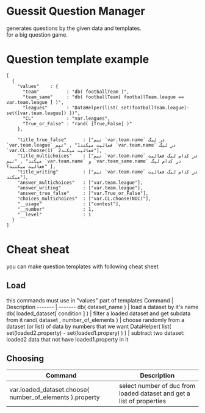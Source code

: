 # Guessit Question Manager
generates questions by the given data and templates.  
for a big question game.

# Question template example
```
[
  {
    "values"	: {
      "team"          : "db( footballTeam )",
      "team_same"     : "db( footballTeam[ footballTeam.league == var.team.league ] )",
      "leagues"       : "DataHelper(list( set(footballTeam.league)- set([var.team.league]) ))",
      "CL"            : "var.leagues",
      "True_or_False" : "rand( [True,False] )"
    },

    "title_true_false"      : ["تیم `var.team.name` در لیگ `var.team.league` فعالیت میکند1" , "تیم `var.team.name` در لیگ `var.CL.choose(1)` فعالیت میکند2"], 
    "title_multichoices"    : ["تیم `var.team.name` در کدام لیگ فعالیت میکند" , "تیم `var.team.name` و `var.team_same.name` در کدام لیگ فعالیت میکنند؟" ],
    "title_writing"         : ["تیم `var.team.name` در کدام لیگ فعالیت میکند"],
    "answer_multichoices"   : ["var.team.league"],
    "answer_writing"        : ["var.team.league"],
    "answer_true_false"     : ["var.True_or_False"],
    "choices_multichoices"  : ["var.CL.choose(NOC)"],
    "__usage"               : ["contest"],
    "__number"              : 1,
    "__level"               : 1
  }
]
```

# Cheat sheat
you can make question templates with following cheat sheet

## Load
this commands must use in "values" part of templates
Command | Description
------- | -------
db( dataset_name ) | load a dataset by it's name
db( loaded_dataset[ condition ] ) | filter a loaded dataset and get subdata from it
rand( dataset , number_of_elements ) | choose randomly from a dataset (or list) of data by numbers that we want
DataHelper( list( set(loaded2.property) - set(loaded1.propery) ) ) | subtract two dataset: loaded2 data that not have loaded1.property in it

## Choosing
Command | Description
------- | -------
var.loaded_dataset.choose( number_of_elements ).property | select number of duc from loaded dataset and get a list of properties
